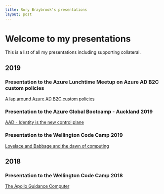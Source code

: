 ```yaml
---
title: Rory Braybrook's presentations
layout: post
---
```


# Welcome to my presentations

This is a list of all my presentations including supporting collateral.

## 2019

### Presentation to the Azure Lunchtime Meetup on Azure AD B2C custom policies

[A lap around Azure AD B2C custom policies](https://rbrayb.github.io/Presentations/A-lap-around-Azure-AD-B2C-custom-policies/)

### Presentation to the Azure Global Bootcamp - Auckland 2019

[AAD - Identity is the new control plane](https://rbrayb.github.io/Presentations/Azure-Bootcamp-2019)

### Presentation to the Wellington Code Camp 2019

[Lovelace and Babbage and the dawn of computing](https://rbrayb.github.io/Presentations/Wellington-Code-Camp-2019)

## 2018

### Presentation to the Wellington Code Camp 2018

[The Apollo Guidance Computer](https://rbrayb.github.io/Presentations/Wellington-Code-Camp-2018)
